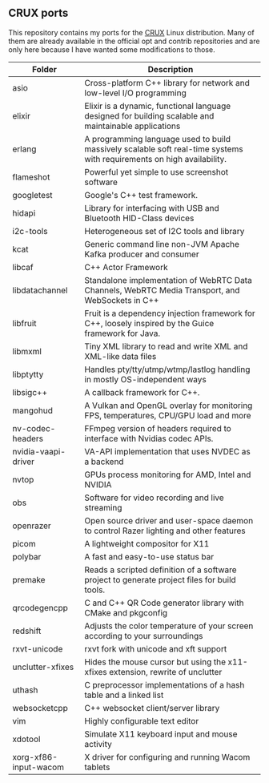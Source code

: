 ## CRUX ports

This repository contains my ports for the [CRUX](https://crux.nu/) Linux
distribution. Many of them are already available in the official opt
and contrib repositories and are only here because I have wanted some
modifications to those.


| Folder | Description |
|--------|-------------|
| asio | Cross-platform C++ library for network and low-level I/O programming |
| elixir | Elixir is a dynamic, functional language designed for building scalable and maintainable applications |
| erlang | A programming language used to build massively scalable soft real-time systems with requirements on high availability. |
| flameshot |  Powerful yet simple to use screenshot software |
| googletest | Google's C++ test framework. |
| hidapi |  Library for interfacing with USB and Bluetooth HID-Class devices |
| i2c-tools |  Heterogeneous set of I2C tools and library |
| kcat | Generic command line non-JVM Apache Kafka producer and consumer |
| libcaf | C++ Actor Framework |
| libdatachannel | Standalone implementation of WebRTC Data Channels, WebRTC Media Transport, and WebSockets in C++ |
| libfruit | Fruit is a dependency injection framework for C++, loosely inspired by the Guice framework for Java. |
| libmxml | Tiny XML library to read and write XML and XML-like data files |
| libptytty | Handles pty/tty/utmp/wtmp/lastlog handling in mostly OS-independent ways |
| libsigc++ | A callback framework for C++. |
| mangohud | A Vulkan and OpenGL overlay for monitoring FPS, temperatures, CPU/GPU load and more |
| nv-codec-headers | FFmpeg version of headers required to interface with Nvidias codec APIs. |
| nvidia-vaapi-driver | VA-API implementation that uses NVDEC as a backend |
| nvtop | GPUs process monitoring for AMD, Intel and NVIDIA |
| obs | Software for video recording and live streaming |
| openrazer |  Open source driver and user-space daemon to control Razer lighting and other features |
| picom | A lightweight compositor for X11 |
| polybar | A fast and easy-to-use status bar |
| premake | Reads a scripted definition of a software project to generate project files for build tools. |
| qrcodegencpp | C and C++ QR Code generator library with CMake and pkgconfig |
| redshift | Adjusts the color temperature of your screen according to your surroundings |
| rxvt-unicode | rxvt fork with unicode and xft support |
| unclutter-xfixes | Hides the mouse cursor but using the x11-xfixes extension, rewrite of unclutter |
| uthash | C preprocessor implementations of a hash table and a linked list |
| websocketcpp | C++ websocket client/server library |
| vim | Highly configurable text editor |
| xdotool | Simulate X11 keyboard input and mouse activity |
| xorg-xf86-input-wacom | X driver for configuring and running Wacom tablets |
